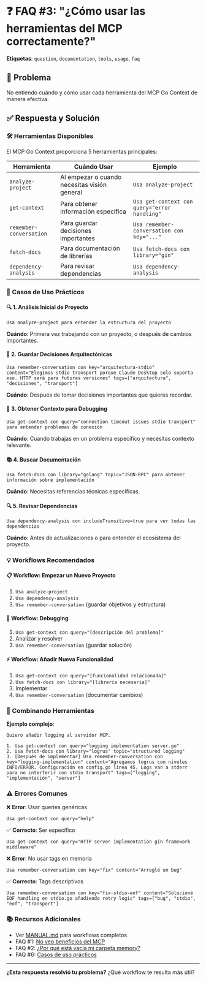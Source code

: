 # ❓ FAQ #3: "¿Cómo usar las herramientas del MCP correctamente?"

**Etiquetas**: `question`, `documentation`, `tools`, `usage`, `faq`

## 🎯 **Problema**
No entiendo cuándo y cómo usar cada herramienta del MCP Go Context de manera efectiva.

## ✅ **Respuesta y Solución**

### **🛠️ Herramientas Disponibles**

El MCP Go Context proporciona 5 herramientas principales:

| Herramienta | Cuándo Usar | Ejemplo |
|-------------|-------------|---------|
| `analyze-project` | Al empezar o cuando necesitas visión general | `Usa analyze-project` |
| `get-context` | Para obtener información específica | `Usa get-context con query="error handling"` |
| `remember-conversation` | Para guardar decisiones importantes | `Usa remember-conversation con key="..."` |
| `fetch-docs` | Para documentación de librerías | `Usa fetch-docs con library="gin"` |
| `dependency-analysis` | Para revisar dependencias | `Usa dependency-analysis` |

### **📝 Casos de Uso Prácticos**

#### **🔍 1. Análisis Inicial de Proyecto**
```
Usa analyze-project para entender la estructura del proyecto
```
**Cuándo**: Primera vez trabajando con un proyecto, o después de cambios importantes.

#### **💭 2. Guardar Decisiones Arquitectónicas**
```
Usa remember-conversation con key="arquitectura-stdio" content="Elegimos stdio transport porque Claude Desktop solo soporta eso. HTTP será para futuras versiones" tags=["arquitectura", "decisiones", "transport"]
```
**Cuándo**: Después de tomar decisiones importantes que quieres recordar.

#### **🎯 3. Obtener Contexto para Debugging**
```
Usa get-context con query="connection timeout issues stdio transport" para entender problemas de conexión
```
**Cuándo**: Cuando trabajas en un problema específico y necesitas contexto relevante.

#### **📚 4. Buscar Documentación**
```
Usa fetch-docs con library="golang" topic="JSON-RPC" para obtener información sobre implementación
```
**Cuándo**: Necesitas referencias técnicas específicas.

#### **🔍 5. Revisar Dependencias**
```
Usa dependency-analysis con includeTransitive=true para ver todas las dependencias
```
**Cuándo**: Antes de actualizaciones o para entender el ecosistema del proyecto.

### **💡 Workflows Recomendados**

#### **📋 Workflow: Empezar un Nuevo Proyecto**
1. `Usa analyze-project`
2. `Usa dependency-analysis`
3. `Usa remember-conversation` (guardar objetivos y estructura)

#### **🐛 Workflow: Debugging**
1. `Usa get-context con query="[descripción del problema]"`
2. Analizar y resolver
3. `Usa remember-conversation` (guardar solución)

#### **⚡ Workflow: Añadir Nueva Funcionalidad**
1. `Usa get-context con query="[funcionalidad relacionada]"`
2. `Usa fetch-docs con library="[librería necesaria]"`
3. Implementar
4. `Usa remember-conversation` (documentar cambios)

### **🔄 Combinando Herramientas**

**Ejemplo complejo**:
```
Quiero añadir logging al servidor MCP.

1. Usa get-context con query="logging implementation server.go" 
2. Usa fetch-docs con library="logrus" topic="structured logging"
3. [Después de implementar] Usa remember-conversation con key="logging-implementation" content="Agregamos logrus con niveles INFO/ERROR. Configuración en config.go línea 45. Logs van a stderr para no interferir con stdio transport" tags=["logging", "implementación", "server"]
```

### **⚠️ Errores Comunes**

❌ **Error**: Usar queries genéricas
```
Usa get-context con query="help"
```

✅ **Correcto**: Ser específico
```
Usa get-context con query="HTTP server implementation gin framework middleware"
```

❌ **Error**: No usar tags en memoria
```
Usa remember-conversation con key="fix" content="Arreglé un bug"
```

✅ **Correcto**: Tags descriptivos
```
Usa remember-conversation con key="fix-stdio-eof" content="Solucioné EOF handling en stdio.go añadiendo retry logic" tags=["bug", "stdio", "eof", "transport"]
```

### **📚 Recursos Adicionales**
- Ver [MANUAL.md](../../MANUAL.md) para workflows completos
- FAQ #1: [No veo beneficios del MCP](./FAQ-01-no-benefits.md)
- FAQ #2: [¿Por qué está vacía mi carpeta memory?](./FAQ-02-empty-memory.md)
- FAQ #6: [Casos de uso prácticos](./FAQ-06-use-cases.md)

---

**¿Esta respuesta resolvió tu problema?** ¿Qué workflow te resulta más útil?
